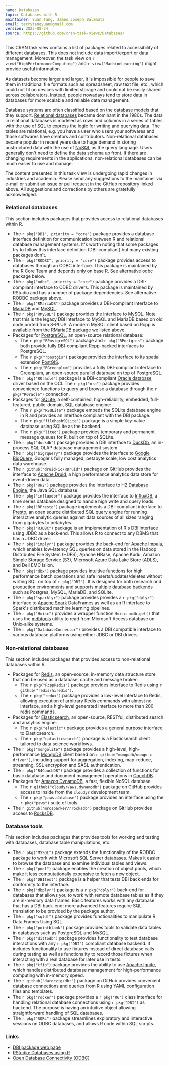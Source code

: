 ```yaml
---
name: Databases
topic: Databases with R
maintainer: Yuan Tang, James Joseph Balamuta
email: terrytangyuan@gmail.com
version: 2022-08-24
source: https://github.com/cran-task-views/Databases/
---
```


This CRAN task view contains a list of packages related to accessibility
of different databases. This does not include data import/export or data
management. Moreover, the task view on `r view("HighPerformanceComputing")`
and `r view("MachineLearning")` might provide useful information.

As datasets become larger and larger, it is impossible for people to
save them in traditional file formats such as spreadsheet, raw text
file, etc., which could not fit on devices with limited storage and
could not be easily shared across collaborators. Instead, people
nowadays tend to store data in databases for more scalable and reliable
data management.

Database systems are often classified based on the
[database models](https://en.wikipedia.org/wiki/Database_model)
that they support.
[Relational databases](https://en.wikipedia.org/wiki/Relational_database)
became dominant in the 1980s. The data in relational databases is modeled as
rows and columns in a series of tables with the use of
[SQL](https://en.wikipedia.org/wiki/SQL) to express the logic for
writing and querying data. The tables are relational, e.g. you have a
user who users your softwares and those softwares have creators and
contributors. Non-relational databases became popular in recent years
due to huge demand in storing unstructured data with the use of
[NoSQL](https://en.wikipedia.org/wiki/NoSQL) as the query language.
Users generally don't need to define the data schema up front. If there
are changing requirements in the applications, non-relational databases
can be much easier to use and manage.

The content presented in this task view is undergoing rapid
changes in industries and academia. Please send any suggestions to the
maintainer via e-mail or submit an issue or pull request in the GitHub
repository linked above. All suggestions and corrections by others are
gratefully acknowledged.


### Relational databases

This section includes packages that provides access to relational
databases within R.

- The `r pkg("DBI", priority = "core")` package provides a
  database interface definition for communication between R and
  relational database management systems. It's worth noting that some
  packages try to follow this interface definition (DBI-compliant) but
  many existing packages don't.
- The `r pkg("RODBC", priority = "core")` package provides access to
  databases through an ODBC interface. This package is maintained by the
  R Core Team and depends only on base R. See alternative odbc package
  below.
- The `r pkg("odbc", priority = "core")` package provides a
  DBI-compliant interface to ODBC drivers. This package is maintained by
  RStudio and has a number of package dependencies. See alternative
  RODBC package above.
- The `r pkg("RMariaDB")` package provides a DBI-compliant
  interface to [MariaDB](https://mariadb.org/) and
  [MySQL](https://www.mysql.com/).
- The `r pkg("RMySQL")` package provides the interface to
  MySQL. Note that this is the legacy DBI interface to MySQL and
  MariaDB based on old code ported from S-PLUS. A modern MySQL client
  based on Rcpp is available from the RMariaDB package we listed
  above.
- Packages for [PostgreSQL](https://www.postgresql.org/), an
  open-source relational database:
  - The `r pkg("RPostgreSQL")` package and
    `r pkg("RPostgres")` package both provide fully
    DBI-compliant Rcpp-backed interfaces to PostgreSQL.
  - The `r pkg("rpostgis")` package provides the
    interface to its spatial extension
    [PostGIS](http://postgis.net/).
  - The `r pkg("RGreenplum")` provides a fully
    DBI-compliant interface to [Greenplum](https://greenplum.org/),
    an open-source parallel database on top of PostgreSQL.
- The `r pkg("ROracle")` package is a DBI-compliant
  [Oracle database](https://www.oracle.com/database/) driver
  based on the OCI. The `r pkg("ora")` package provides
  convenience functions to query and browse a database through the
  `r pkg("ROracle")` connection.
- Packages for [SQLite](http://www.sqlite.org/), a self-contained,
  high-reliability, embedded, full-featured, public-domain, SQL
  database engine:
  -   The `r pkg("RSQLite")` package embeds the SQLite
      database engine in R and provides an interface compliant with
      the DBI package.
  -   The `r pkg("filehashSQLite")` package is a simple
      key-value database using SQLite as the backend.
  -   The `r pkg("liteq")` package provides temporary and
      permanent message queues for R, built on top of SQLite.
- The `r pkg("duckdb")` package provides a DBI interface to [DuckDb](https://duckdb.org/),
  an in-process SQL OLAP database management system.
- The `r pkg("bigrquery")` package provides the interface
  to [Google BigQuery](https://developers.google.com/bigquery/),
  Google's fully managed, petabyte scale, low cost analytics data
  warehouse.
- The `r github("druid-io/RDruid")` package on GitHub
  provides the interface to [Apache Druid](https://druid.apache.org/),
  a high performance analytics data store for event-driven data.
- The `r pkg("RH2")` package provides the interface to [H2
  Database Engine](http://www.h2database.com/), the Java SQL
  database.
- The `r pkg("influxdbr")` package provides the interface
  to [InfluxDB](https://docs.influxdata.com/influxdb), a time series
  database designed to handle high write and query loads.
- The `r pkg("RPresto")` package implements a
  DBI-compliant interface to [Presto](https://prestodb.io/), an open
  source distributed SQL query engine for running interactive analytic
  queries against data sources of all sizes ranging from gigabytes to
  petabytes.
- The `r pkg("RJDBC")` package is an implementation of
  R's DBI interface using JDBC as a back-end. This allows R to
  connect to any DBMS that has a JDBC driver.
- The `r pkg("implyr")` package provides the back-end for
  [Apache Impala](https://impala.apache.org), which enables
  low-latency SQL queries on data stored in the Hadoop Distributed
  File System (HDFS), Apache HBase, Apache Kudu, Amazon Simple Storage
  Service (S3), Microsoft Azure Data Lake Store (ADLS), and Dell EMC
  Isilon.
- The `r pkg("dbx")` package provides intuitive functions
  for high performance batch operations and safe
  inserts/updates/deletes without writing SQL on top of
  `r pkg("DBI")`. It is designed for both research and
  production environments and supports multiple database backends such
  as Postgres, MySQL, MariaDB, and SQLite.
- The `r pkg("sparklyr")` package provides provides a
  `r pkg("dplyr")` interface to [Apache
  Spark](https://spark.apache.org/) DataFrames as well as an R
  interface to Spark's distributed machine learning pipelines.
- The `r pkg("Hmisc")` provides a wrapper function `Hmisc::mdb.get()`
  that uses the [mdbtools](https://github.com/mdbtools/mdbtools) utility
  to read from Microsoft Access database on Unix-alike systems.
- The `r pkg("DatabaseConnector")` provides a DBI compatible interface 
  to various database platforms using either JDBC or DBI drivers.

### Non-relational databases

This section includes packages that provides access to non-relational
databases within R.

- Packages for [Redis](https://redis.io/), an open-source, in-memory
  data structure store that can be used as a database, cache and
  message broker:
  - The `r pkg("RcppRedis")` package provides interface
    to Redis using `r github("redis/hiredis")`.
  - The `r pkg("redux")` package provides a low-level
    interface to Redis, allowing execution of arbitrary Redis
    commands with almost no interface, and a high-level generated
    interface to more than 200 redis commands.
- Packages for [Elasticsearch](http://elasticsearch.org/), an
  open-source, RESTful, distributed search and analytics engine:
  - The `r pkg("elastic")` package provides a general
    purpose interface to Elasticsearch.
  - The `r pkg("uptasticsearch")` package is a
    Elasticsearch client tailored to data science workflows.
- The `r pkg("mongolite")` package provides a high-level,
  high-performance [MongoDB](https://www.mongodb.com/) client based on
  `r github("mongodb/mongo-c-driver")`, including support
  for aggregation, indexing, map-reduce, streaming, SSL encryption and
  SASL authentication.
- The `r pkg("R4CouchDB")` package provides a collection
  of functions for basic database and document management operations
  in [CouchDB](http://couchdb.apache.org/).
- Packages for [Amazon
  DynamoDB](https://aws.amazon.com/dynamodb/), a fast, flexible NoSQL database
  - The `r github("cloudyr/aws.dynamodb")` package on GitHub provides access to inside from 
    the `cloudyr` development team.
  - The `r pkg("paws.database")` package provides an interface using the `r pkg("paws")` suite of tools.
- The `r github("mrcsparker/rrocksdb")` package on GitHub
  provides access to [RocksDB](http://rocksdb.org).


### Database tools

This section includes packages that provides tools for working and
testing with databases, database table manipulations, etc.

- The `r pkg("MSSQL")` package extends the functionality of the RODBC
  package to work with Microsoft SQL Server databases. Makes it easier
  to browse the database and examine individual tables and views.
- The `r pkg("pool")` package enables the creation of
  object pools, which make it less computationally expensive to fetch
  a new object.
- The `r pkg("DBItest")` package is a helper that tests
  DBI back ends for conformity to the interface.
- The `r pkg("dbplyr")` package is a
  `r pkg("dplyr")` back-end for databases that allows you
  to work with remote database tables as if they are in-memory data
  frames. Basic features works with any database that has a DBI
  back-end; more advanced features require SQL translation to be
  provided by the package author.
- The `r pkg("sqldf")` package provides functionalities to
  manipulate R Data Frames Using SQL.
- The `r pkg("pointblank")` package provides tools to
  validate data tables in databases such as PostgreSQL and MySQL.
- The `r pkg("dittodb")` package provides functionality to
  test database interactions with any `r pkg("DBI")`
  compliant database backend. It includes functionality to use
  fixtures instead of direct database calls during testing as well as
  functionality to record those fixtures when interacting with a real
  database for later use in tests.
- The `r pkg("tfio")` package provides the ability to use
  [Apache Ignite](https://ignite.apache.org/), which handles
  distributed database management for high-performance computing
  with in-memory speed.
- The `r github("daroczig/dbr")` package on GitHub
  provides convenient database connections and queries from R
  using YAML configuration files and templates.
- The `r pkg("rocker")` package provides a `r pkg("R6")` class interface
  for handling relational database connections using `r pkg("DBI")` as backend.
  The purpose is having an intuitive object allowing straightforward
  handling of SQL databases.
- The `r pkg("SQRL")` package streamlines exploratory and interactive sessions
  on ODBC databases, and allows R code within SQL scripts.


### Links

* [DBI package web page](https://dbi.r-dbi.org/)
* [RStudio: Databases using R](https://db.rstudio.com/)
* [Open Database Connectivity
  (ODBC)](https://docs.microsoft.com/en-us/sql/odbc/)
